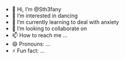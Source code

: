 - 👋 Hi, I’m @Sth3fany
- 👀 I’m interested in dancing
- 🌱 I’m currently learning to deal with anxiety
- 💞️ I’m looking to collaborate on 
- 📫 How to reach me ...
- 😄 Pronouns: ...
- ⚡ Fun fact: ...

<!---
Sth3fany/Sth3fany is a ✨ special ✨ repository because its `README.md` (this file) appears on your GitHub profile.
You can click the Preview link to take a look at your changes.
--->
